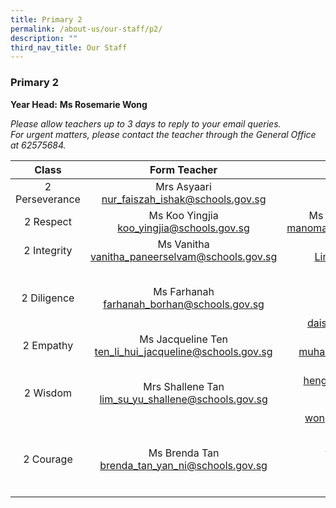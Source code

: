 ```yaml
---
title: Primary 2
permalink: /about-us/our-staff/p2/
description: ""
third_nav_title: Our Staff
---
```

### **Primary 2**
**Year Head:** **Ms Rosemarie Wong**  

_Please allow teachers up to 3 days to reply to your email queries._   
_For urgent matters, please contact the teacher through the General Office at 62575684._

| Class | Form Teacher | Co-Form Teacher |
|:---:|:---:|:---:|
| 2 Perseverance | Mrs Asyaari<br>nur_faiszah_ishak@schools.gov.sg | Mdm Yong Fook Lui<br>yong_fook_lui@schools.gov.sg |
| 2 Respect | Ms Koo Yingjia<br>koo_yingjia@schools.gov.sg | Ms Manomani D/O Shunmuga Sundaram<br>manomani_shunmuga_sundaram@schools.gov.sg |
|  2 Integrity | Ms Vanitha<br>vanitha_paneerselvam@schools.gov.sg  |  Ms Jane Ang<br>Lim_Meng_Gek_Jane@schools.gov.sg |
|  2 Diligence | Ms Farhanah <br>farhanah_borhan@schools.gov.sg  |  Ms Ting Shu Han<br>ting_shu_han@schools.gov.sg<br><br>Mdm Daisy Leela<br>daisy_leela_r_ramasamy@schools.gov.sg |
|  2 Empathy | Ms Jacqueline Ten<br>ten_li_hui_jacqueline@schools.gov.sg  | Mr Muhammad Reduan <br>muhammad_reduan_yahaya@schools.gov.sg  |
|  2 Wisdom | Mrs Shallene Tan<br>lim_su_yu_shallene@schools.gov.sg  | Ms Valerie Heng<br>heng_cheng_ngee_valerie@schools.gov.sg<br><br>Ms Rosemarie Wong<br>wong_li_ching_rosemarie@schools.gov.sg  |
|  2 Courage | Ms Brenda Tan <br>brenda_tan_yan_ni@schools.gov.sg  | Mdm Roslindah <br>roslindah_buang@schools.gov.sg<br><br>Mdm Rupiah Hamzah<br>rupiah_hamzah@schools.gov.sg  |
|  |  |  |